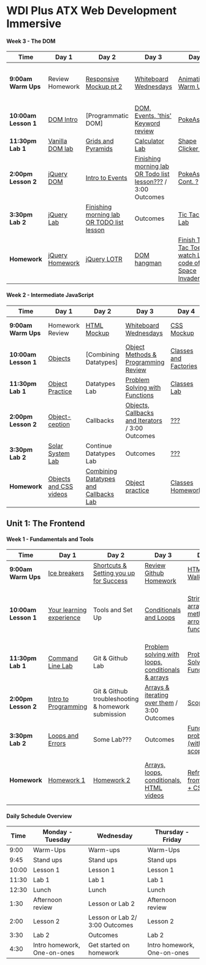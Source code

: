 # WDI Plus ATX Web Development Immersive


<!-- ## Unit 4: MEAN Stack


#### Week 12: Project 4

Time | Day 1                                 | Day 2                                               | Day 3                                              | Day 4                                     | Day 5
----- | --------------------------------      | -------------------------------------               | ------------------------------------               | ----------------------------------------  | -----------------------------------
**9:30am** | [Scrum][12-1A] | [Scrum][12-2A] | [Scrum][12-3A] | [Scrum][12-4A] | [Final Presentations][12-5A]
**9:45am** | [Project Work][12-1B] | [Project Work][12-2B] | [Project Work][12-3B] | [Project Work][12-4B] | [Final Presentations][12-5B]  
**11am** |[Mock Interviews][12-1C] | [Mock Interviews][12-2C] | [Mock Interviews][12-3C] | [Mock Interviews][12-4C] | [Final Presentations][12-5C]
**1:30pm - 5pm** |[Project Work][12-1D] | [Project Work][12-2D] | [Project Work][12-3D] | [Project Work][12-4D] | [Final Presentations][12-5D]
**Homework** |[Project Work][12-1E] | [Project Work][12-2E] | [Project Work][12-3E] | [Project Work][12-4E] | [ Happy Hour][12-5E]

[12-1A]: # " "
[12-1B]: # " "
[12-1C]: # " "
[12-1D]: # " "
[12-1E]: # " "

[12-2A]: # " "
[12-2B]: # " "
[12-2C]: # " "
[12-2D]: # " "
[12-2E]: # " "

[12-3A]: # " "
[12-3B]: # " "
[12-3C]: # " "
[12-3D]: # " "
[12-3E]: # " "

[12-4A]: # " "
[12-4B]: # " "
[12-4C]: # " "
[12-4D]: # " "
[12-4E]: # " "

[12-5A]: # " "
[12-5B]: # " "
[12-5C]: # " "
[12-5D]: # " "
[12-5E]: # " "



#### Week 11: More MEAN

Time | Day 1                                 | Day 2                                               | Day 3                                              | Day 4                                     | Day 5
----- | --------------------------------      | -------------------------------------               | ------------------------------------               | ----------------------------------------  | -----------------------------------
**9:00am Module 1** | [Science Fair (Group)][11-1A] | [React (Ilias)][11-2A] | [Rangular (Alex)][11-3A] | [Redux (Ilias)][11-4A] | [Approvals][11-5A]
**10:30am Module 2** |[JWT (Ben and Dani)][11-1B] | [React LAB (Ilias)][11-2B] | [Rangular Lab (Alex)][11-3B] | [Redux Lab (Ilias)][11-4B] | [Approvals][11-5B]
**1:30pm Module 3** |[Auth w/ Sattelizer (Ben and Dani)][11-1C] | [Lightning Talks][11-2C] | [Lightning Talks][11-3C] | [Project 4 Intro][11-4C] | [Outcomes][11-5C]
**3:00pm Module 4** |[LAB (Ben)][11-1D] | [Lightning Talks][11-2D] | [Lightning Talks][11-3D] | [Project 4 Planning][11-4D] | [Outcomes][11-5D]
**Homework** |[Finalize Lightning Talk Prep][11-1E] | [More Lightning Talk Prep][11-2E] | [TBD][11-3E] | [Project 4 Planning][11-4E] | [Project 4][11-5E]

[11-1A]: # " "
[11-1B]: w11/d01/m2-angular-auth-jwt/links.md "JWT Readings"
[11-1C]: w11/d01/m2-angular-auth-jwt "Angular Auth Lesson"
[11-1D]: https://github.com/sf-wdi-26/angular_auth_satellizer "Angular Auth Lab"
[11-1E]: # " "

[11-2A]: w11/d02/m1-react "React Lesson"
[11-2B]: w11/d02/m1-react "React Lesson"
[11-2C]: # " "
[11-2D]: # " "
[11-2E]: # " "

[11-3A]: /w11/d03/m1-rangular "Rangular Lesson"
[11-3B]: /w11/d03/m1-rangular "Rangular Lesson"
[11-3C]: # " "
[11-3D]: # " "
[11-3E]: # " "

[11-4A]: w11/d04/m1-redux " "
[11-4B]: w11/d04/m1-redux " "
[11-4C]: w11/d04/m3-project-4 "Project 4"
[11-4D]: # " "
[11-4E]: # " "

[11-5A]: # " "
[11-5B]: # " "
[11-5C]: # " "
[11-5D]: # " "
[11-5E]: # " "



#### Week 10: Intro Angular

Time | Day 1                                 | Day 2                                               | Day 3                                              | Day 4                                     | Day 5
----- | --------------------------------      | -------------------------------------               | ------------------------------------               | ----------------------------------------  | -----------------------------------
**9:00am Module 1** | [Intro to Angular (Ilias)][10-1A] | [Angular Hangman (Ilias)][10-2A] | [Routing (Ben)][10-3A] | [MEAN (Alex & Dani)][10-4A] | [Review][10-5A]
**10:30am Module 2** |[Angular LAB (Ilias)][10-1B] | [Angular Hangman (Ilias)][10-2B] | [Wine App (Ben)][10-3B] | [MEAN ToDo (Alex & Dani)][10-4B] | [Questions in a Hat (Group)][10-5B]
**1:30pm Module 3** |[Directives (Ben)][10-1C] | [$http and promises (Alex)][10-2C] | [$resource (Alex)][10-3C] | [ngAnimate (Ben)][10-4C] | [Outcomes][10-5C]
**3:00pm Module 4** |[Movie App (Ben)][10-1D] | [$http LAB (Alex)][10-2D] | [Book App (Alex)][10-3D] | [Firebase (Ilias)][10-4D] | [Rapid Prototyping][10-5D]
**Homework** |[Movie App (cont'd)][10-1E] | [Reading: ui-router][10-2E] | [Finish Labs][10-3E] | [Finish Labs][10-4E] | [Rapid Prototyping][10-5E] and [Lightning Talk Research](/w10/d05/lightning-talks.md)

[10-1A]: w10/d01/m1-angular-intro/ "Intro to Angular"
[10-1B]: w10/d01/m1-angular-intro/ "Intro to Angular Lab"
[10-1C]: w10/d01/m3-angular-directives/ "Angular Directives"
[10-1D]: w10/d01/m4-intro-angular-lab/ "Movie App"
[10-1E]: # "Movie App II"

[10-2A]: w10/d02/m1-ng-hangman "Angular Hangman"
[10-2B]: w10/d02/m1-ng-hangman "Angular Hangman"
[10-2C]: w10/d02/m3-http "$http and promises"
[10-2D]: w10/d02/m4-http-lab "$http lab"
[10-2E]: w10/readings/ui-router.md "ui-router"

[10-3A]: w10/d03/m1-m2-routing-lab/ "Routing"
[10-3B]: w10/d03/m1-m2-routing-lab/ "Wine App"
[10-3C]: w10/d03/m3-angular-resource/ "ngResource"
[10-3D]: https://github.com/sf-wdi-26/angular_book_app "Book App"
[10-3E]: # "reading"

[10-4A]: w10/d04/m1-intro-MEAN/ "MEAN Stack"
[10-4B]: https://github.com/sf-wdi-26/mean_todo "MEAN ToDo"
[10-4C]: w10/d04/m3-animate/ "Animations"
[10-4D]: w10/d04/m4-ng-firebase "Firebase"
[10-4E]: https://github.com/sf-wdi-26/modules/blob/master/w10/d04/hw-ui-and-animations/readme.md

[10-5A]: # "Review"
[10-5B]: # "Rapid Prototyping"
[10-5C]: # "Outcomes"
[10-5D]: w10/d05/m4-rapid-prototype "Outcomes"
[10-5E]: w10/d05/m4-rapid-prototype "Weekend Lab"



## Unit 3: Node and Express

#### Week 9: Project 3

Time | Day 1                                 | Day 2                                               | Day 3                                              | Day 4                                     | Day 5
----- | --------------------------------      | -------------------------------------               | ------------------------------------               | ----------------------------------------  | -----------------------------------
**9:30am Module 1** | CS Topics: [String Matching w Big O][9-1A] (Alex) | CS Topics: [Linked Lists][9-2A] (Ben) | CS Topics: [Trees][9-3A] (Ilias) | CS Topics: [BFS/DFS][9-4A] & [Tries][9-4B] (Ilias) | [Project 3 Wrap-up][9-5A]
**10:30am Module 2** | Project 3 | Project 3 | Project 3 | Project 3 | [Project 3 Presentations][9-5B] | 
**1:30pm Module 3** | Project 3 | Project 3 | Project 3 | Project 3 | [][9-5C] |
**3:00pm Module 4** | Project 3 | Project 3 | Project 3 | Project 3 | [][9-5C] |
**Homework** | Project 3 | Project 3 | Project 3 | Project 3 | [Angular Reading][9-5E]

[9-1A]: # "String Sorting"
[9-2A]: w09/d02/m1-linked-lists/ "Linked Lists"
[9-3A]: w09/d03/m1-trees "Trees"
[9-4A]: w09/d03/m2-dfs-bfs "Searching Trees"
[9-4B]: w09/d03/m3-tries "Tries"
[9-5A]: # "Project 3 Finishing Touches"
[9-5B]: # "Project 3 Presentations"
[9-5C]: # "Outcomes"
[9-5E]: https://docs.angularjs.org/guide/introduction "Angular Reading"

#### Week 8: Advanced Full Stack JavaScript:
Encryption, Authentication, Websockets, Testing

Time | Day 1                                 | Day 2                                               | Day 3                                              | Day 4                                     | Day 5
----- | --------------------------------      | -------------------------------------               | ------------------------------------               | ----------------------------------------  | -----------------------------------
**9:00am Module 1** | [Tune.ly Science Fair][8-1A]             | [Intro to OAuth and 3rd party APIs (Alex)][8-2A] | [More fun with Auth -- and math! (Ben)][8-3A]      | [Build Tools w/ Gulp (Ilias)][8-4A]        | [Project 3 Planning/Approval][8-5A]
**10:30am Module 2** | [Review][8-1B]         | [Integrating Social Logins Lab (Alex)][8-2B]      |        [Client-side templating (Ben)][8-3B]                | [Websockets with Socket.io (Alex)][8-4B]          | [Project 3 Planning/Approval][8-5B]
**1:30pm Module 3** | [A Brief Overview of Bcrypt, then mod 4 (Ben)][8-1C]      | [TDD with Jasmine (Ilias)][8-2C]                      | [ToEatly Build (Ilias)][8-3C]           | [Real Time Lab (Alex)][8-4C]         | [Outcomes][8-5C]
**3:00pm Module 4** | [Lab: Express-Auth (Ben)][8-1D]      | [Lab: TDD Calculator (Ilias)][8-2D]        | [ToEatly Optimize (Ilias)][8-3D]              | [Intro Project 3 (Group)][8-4D]       | [Project 3 Groupwork][8-5E]
**Homework** |[Passport reading][8-1E] | [Tune.ly OAuth][8-2E]    | [API Best Practices][8-3E]| [][8-4E]    |

[8-1A]: #   "Science Fair"
[8-1B]: #   "Review"
[8-1C]: w08/d01/m3-bcrypt/ "A Brief Overview of Bcrypt in Node"
[8-1D]: w08/d01/m4-express-auth/ "Hand-rolled Auth with Express"
[8-1E]: w08/d01/hw-auth-links/ "Auth Reading and Videos Homework"

[8-2A]: /w08/d02/m1-passport-and-oauth/ "Intro to OAuth"
[8-2B]: w08/d02/m2-oauth-lab/  "Integrating Social Logins Lab"
[8-2C]: w08/d02/m3-testing-w-jasmine " "
[8-2D]: w08/d02/m4-testing-lab " "
[8-2E]: # " "

[8-3A]: w08/d03/m1-auth-warmup/ "Auth Warmup"
[8-3B]: w08/d03/m2-handlebars-templating "Handlebars Templating"
[8-3C]: w08/d03/m3-to-eatly-app "ToEatly"
[8-3D]: w08/d03/m3-to-eatly-app "ToEatly"
[8-3E]: w08/d03/hw-api-best-practices "API Best Practices"

[8-4A]: w08/d04/m1-gulp-workflows " "
[8-4B]: w08/d04/m2-websockets  "Websockets with socket.io"
[8-4C]: w08/d04/m3-realtime-app  "Build a Realtime app Lab"
[8-4D]: w08/d04/project-3/project-03.md  "Project 3"
[8-4E]: # " "

[8-5A]: # " "
[8-5B]: # " "
[8-5C]: # " "
[8-5D]: # " "
[8-5E]: # " "

#### Week 7 - Intro to Node and Express


Time | Day 1                                    | Day 2                                 | Day 3                                | Day 4                                    | Day 5
----- | --------------------------------         | ------------------------------------- | ------------------------------------ | ---------------------------------------- | -----------------------------------
**9:00am Module 1** | [Intro to Node.js (Alex)][7-1A]         | [Intro to Mongo (Ilias)][7-2A]             | [Views in Express (Ben)][7-3A]    | [Tune.ly (Group)][7-4A]               | [Tune.ly group work, 10:30 SURVEY][7-5A]
**10:45am Module 2** |  [Intro to Express (Alex)][7-1B]         | [Intro to Mongoose (Ilias)][7-2B]              |    [Views in Express Cont. (Ben)][7-3A]   | [Tune.ly][7-4B]        | [Tune.ly group work][7-5B]
**1:30pm Module 3** | [Building Express routes part 1 (Ben)][7-1C]                        | [Mongo Relationships (Ilias / Dani)][7-2C] |[Lab: ToDo List App (Alex)][7-3C] | [Tune.ly][7-4C]     | [Finish Outcomes, return to group work][7-5C]
**3:00pm Module 4** | [Building Express Routes part 2 (Ben)][7-1D]                  | [Lab: Mongo Relationships (Ilias / Dani)][7-2D]|   [ Ajax OOP Refactor Lab (Alex)][7-3D]      | [Tune.ly][7-4D]       | [Outcomes][7-4E]
**Homework** | [More Express Routes][7-1E] | [Lab: Mongo][7-2E]   |   [Lab: Views in Express (Ben)][7-3B]   | [Tune.ly][7-4E]  | [Finish Tune.ly][7-5E]


[7-1A]:  w07/d01/m1-node-intro-lesson    "Intro to Node.js"
[7-1B]:  w07/d01/m2-node-express-intro  "Intro to Express.js"
[7-1C]:  w07/d01/m3-express-routes-lesson "Intro to Express / Express Routing"
[7-1D]:  w07/d01/m4-express-routes-lab "Building Express Routes Lab"
[7-1E]:  w07/d01/hw-more-express-routes "Express Routes"

[7-2A]: w07/d02/m1-intro-mongo "Intro to node with Mongo"
[7-2B]: w07/d02/m2-mongoose-in-express "Mongo-backed models with Mongoose"
[7-2C]: w07/d02/m3-mongo-relationships "Mongoose CRUD Lab"
[7-2D]: https://github.com/sf-wdi-26/bite-me-mongo-lab "Mongoose Embedded and Referenced Relationships Lab"
[7-2E]: #  "Connecting Express Routes to Mongo Lab"

[7-3A]: w07/d03/m1-express-views-lesson "Views in Express Lesson"
[7-3B]: w07/d03/m2-express-views-lab "Views in Express Lab"
[7-3C]: w07/d03/m3-todo-list-lab "Todo Lab, Part 1"
[7-3D]:  w07/d03/m4-ajax-oo-refactor-lab "AJAX Lesson"
[7-3E]: https://github.com/sf-wdi-25/notes/tree/master/week-03-ajax-json-express/day-04-json-api/dusk-update-destroy "Todo Lab, Part 2"

[7-4A]: https://github.com/sf-wdi-26/tunely "Tunely"
[7-4B]: # " "
[7-4C]: # " "
[7-4D]: # " "
[7-4E]: # " "

[7-5A]: # " "
[7-5B]: # " "
[7-5C]: # " "
[7-5D]: # " "
[7-5E]: # " "


## Unit 2: Full-stack Ruby on Rails

#### Week 6 - Project 2:  Ruby on Rails App

Time | Day 1                                      | Day 2                                | Day 3                                      | Day 4                                      | Day 5
----- |--------------------------------    | ------------------------------ | ---------------------------------  | ---------------------------------   | -----------------------------------
**9:30am Module 1** | Project Approvals| [Stack and Queues (Ilias)][6-2A]  | [Number to Word (Dani)][6-3A] |[ Pattern Search (Alex)][6-4A] | Presentations
 **10:45am Module 2** | Project 2 | Project 2  | Project 2 | Project 2 | Presentations
**1:30pm Module 3** |Project 2| Project 2 | Project 2 | Project 2 |  Presentations
**3:00pm Module 4** | Project 2 |  Project 2 |  Project 2 |  Project 2 | Presentations
**Homework** | Project 2 | Project 2 | Project 2 | Project 2 | [Homework][6-5E]

[6-2A]: w06/d02/ "Stacks and Queues"

[6-3A]: w06/d03/ "Number to Word"

[6-4A]: w06/d04/string_matching/ "Pattern Search"

[6-5E]: w06/d05/hmwk-readings "Homework"


#### Week 5


 Time | Day 0 |                     Day 1                                       | Day 2                                                         | Day 3                                                | Day  4                                    |
----- | -------- | --------------------------------                         | ------------------------------------                  | ------------------------------------     | ---------------------------------------   |
 **9:00am Module 1** | Presidents' Day  | [Intro to Rails (Alex)][5-1A] | [Controllers & Routes (Alex)][5-2A] | [Auth (Ilias)][5-3A]  |[Rails Project Walkthrough (Dani)][5-4A]               |
 **10:45am Module 2** | Presidents' Day    | [Relationships (Dani)][5-1B] | [First Rails App Lab (Alex)][5-2B] | [Auth Lab (Ilias)][5-3B]       |  [ Questions in a Hat (Ilias)][5-4B]       |
 **1:30pm Module 3** | Presidents' Day    |  [One to Many Lab (Dani)][5-1C]| [Layouts & Partials (Ben)][5-2C] | [Outcomes (Neda)][5-3C] |    [Intro Project 2 (Ben)][5-4C]    |
**3:00pm Module 4** | Presidents' Day    | [Many to Many Lab (Dani)][5-1D] | [Rock-n-Rails Lab (Ben)][5-2D] | [Asset Pipeline (Ben)][5-3D] | Project 2 Pre-Approval |
**Homework** | Presidents' Day    | [Finish Lab + Ruby Docs][5-1E] | Finish Lab + [Reading: Sessions / Cookies][5-2E] + [Video: Password Hashing](https://www.youtube.com/watch?v=b4b8ktEV4Bg) | [HW: Heroku Deploy][5-3E] + [Bog App][5-3F] | [Library App][5-4F], [Project 2 Planning][5-4E] |

Nice to have topics:
• Heroku
• JS in Rails
• Action Mailer
• Action Stream
• Testing
• --api option

Notes:
• "Hitting APIs through a JSON Controller" lesson should demonstrate an async front-end request hitting a Rails back-end controller, that in turn hits an API, which responds, and in turn the Rails back-end responds in JSON to the server.

[5-1A]: w05/d01/m1/ "Intro to Rails"
[5-1B]: w05/d01/m2-associations/ "Relationships Lesson"
[5-1C]: w05/d01/m3-lab-one-to-many "One to Many Lab"
[5-1D]: w05/d01/m4-lab-many-to-many "Many to Many Lab"
[5-1E]: # "Finish Lab + Ruby Docs"

[5-2A]: w05/d02/m1/ "Controllers & Routes Lesson"
[5-2B]: w05/d02/m2/ "First Rails App Lab"
[5-2C]: w05/d02/m3-layouts-partials-lesson/ "Layouts & Partials Lesson"
[5-2D]: w05/d02/m4-rock-n-rails-lab/ "Rock-n-Rails Lab"
[5-2E]: w05/readings/cookies-and-sessions.md "Sessions & Cookies Reading"

[5-3A]: w05/d03/m1-rails-auth "Auth"
[5-3B]: w05/d03/m1-rails-auth "More Auth"
[5-3C]: # "Outcomes"
[5-3D]: w05/d03/m4-asset-pipeline "Asset Pipeline"
[5-3E]: w05/d03/hw-heroku-deploy "Heroku Deploy"
[5-3F]: w05/d03/hw-bog-app "Bog App"

[5-4A]: # "Hitting APIs through a JSON Controller"
[5-4B]: # "Vagabond Walkthrough"
[5-4C]: w05/d04/m4-project2-intro "Intro Project 2"
[5-4E]: # "Project 2 Planning"
[5-4F]: w05/d04/hw-library-app "Library App"


#### Week 4 - Intro to Ruby

Time | Day 1 | Day 2 | Day 3 | Day 4 | Day 5
----| -------------------------------- | ------------------------------------ | ------------------------------------ | --------------------------------------- | -----------------------------------
**9:00am Module 1** | [Intro to Ruby (Alex)][4-1A] | [TDD & Rspec (Ilias)][4-2A] | [Data Modeling (Alex)][4-3A]  | [Models & Migrations (Ilias)][4-4A]        | [RESTful Forms (Alex)][4-5A] 
**10:45am Module 2** |   [Intro to Ruby Lab (Alex)][4-1B] | [Username Generator TDD Lab (Ilias)][4-2B]   | [Database Design Lab (Alex)][4-3B]       | [Models & Migrations Lab (Ilias)][4-4B]              | [Review (Alex)][4-5B]
**1:30pm Module 3** |  [Ruby OOP Lesson (Ilias)][4-1D]| [Intro to Sinatra, View Templating(Alex)][4-2C] | [Intro to SQL (Ben)][4-3C] |  [Outcomes (Neda)][4-4C]       | [Review (Ilias)][4-5C]
**3:00pm Module 4** |[Ruby OOP Lab (Ilias)][4-1E]  | [Sinatra Controllers & RESTful routing (Alex)][4-2D]   | [SQL Lab (Ben)][4-3D]                    | [ActiveRecord Lab (Ben)][4-4D]   | [Sinatra App Lab][4-5D]
**Homework** | [Finish/Refactor Labs][4-1F]  | [Your own Sinatra app][4-2E]                  | [Database Design][4-3E]      | [ActiveRecord Lab][4-4E] | [Sinatra App Lab (Ben)][4-5E]

[4-1A]: w04/d01/m1/ "Intro to Ruby"
[4-1B]: w04/d01/m2/ "Intro to Ruby Lab"
[4-1D]: w04/d01/m3-ruby-oop/ "Ruby OOP Lesson"
[4-1E]: w04/d01/m4-ruby-oop-lab/ "Ruby OOP Lab"
[4-1F]: # "Ruby OOP Lab"

[4-2A]: w04/d02/m1-rspec-intro "Rspec"
[4-2B]: w04/d02/m2-username-generator "Username Generator"
[4-2C]: w04/d02/m3-sinatra-intro "Sinatra Setup + Layouts & Templating"
[4-2D]: w04/d02/m4-controllers-and-routing  "Controllers & RESTful Routing"
[4-2E]: w04/d02/hmwk-your-own-sinatra-app "Your own Sinatra app"

[4-3A]: w04/d03/m1  "Intro to Relational Data Modeling"
[4-3B]: w04/d03/m2  "Practice Database Design"
[4-3C]: w04/d03/m3-intro-sql "SQL - Setup, Insert, Update, Delete"
[4-3D]: w04/d03/m4-sql-lab "SQL Select Lab"
[4-3E]: w04/d03/hw "Data Modeling Homework"

[4-4A]: w04/d04/m1-active-record-models       "Building Models with ActiveRecord and Migrations"
[4-4B]: w04/d04/m2-models-and-migrations             "Models and Migrations Lab"
[4-4C]: # " "
[4-4D]: w04/d04/m3-methods-and-finders "ActiveRecord Methods and Finders"
[4-4E]: w04/d04/hw-active-record-pizza-lab "ActiveRecord Finders lab"

[4-5A]: w04/d05/m1-forms "Building and Submitting Forms"
[4-5B]: # " "
[4-5C]: # " "
[4-5D]: w04/d05/m4-sinatra-weekend-lab  "Weekend Sinatra app"
[4-5E]: w04/d05/m4-sinatra-weekend-lab  "Weekend Sinatra app"

-->

#### Week 3 - The DOM

Time | Day 1 |    Day 2       | Day 3      | Day 4     | Day  5                                    |
----- | -------- | --------------   | ----------    | --------  | ---------   |
 **9:00am Warm Ups** | Review Homework   | [Responsive Mockup pt 2][1-2A] | [Whiteboard Wednesdays][1-3A]   |[Animation Warm Up][1-3A]         | [Project Scope and Game Design][1-4A]             |
 **10:00am Lesson 1** | [DOM Intro][1-1B]    |  [Programmatic DOM]     | [DOM, Events, 'this' Keyword review][1-2B]           | [PokeAsquare][1-3B]      | [Project 1][1-4B]       |  
 **11:30pm Lab 1** | [Vanilla DOM lab][1-1C]     |  [Grids and Pyramids][1-2C]   | [Calculator Lab][1-2C]   | [Shape Clicker Lab][1-3C] | [Project 1][1-4C]     |
**2:00pm Lesson 2** | [jQuery DOM][1-1D]    |   [Intro to Events][1-2D]  | [Finishing morning lab OR Todo list lesson???][1-2D] / 3:00 Outcomes     | [PokeAsquare Cont. ?][1-3C] | [Project 1 Approvals][1-4D]
**3:30pm Lab 2** | [jQuery Lab][1-1E]    |   [Finishing morning lab OR TODO list lesson][1-2E] | Outcomes | [Tic Tac Toe Lab][1-3C] | [Project 1][2-4E]   |
**Homework** | [jQuery Homework][1-1F]  | [jQuery LOTR][1-2F] | [DOM hangman][1-2E]  | [Finish Tic Tac Toe/ watch Live code of Space Invaders][1-3D] | [Project 1][1-4E]  |

[2-1A]: #
[2-1B]: w02/d01/m2-gh-lab/ "Git and GitHub lab"
[2-1C]: w02/d01/m3-callbacks/ "Callbacks"
[2-1D]: w02/d01/m4-building-iterators/ "Callbacks lab"
[2-1E]: https://vimeo.com/36579366 "Brett Victor on Vimeo"

[2-2A]: w02/d02/m1-js-calculator-lab/ "JavaScript calculator Lab"
[2-2B]: w02/d02/m1-js-calculator-lab/ "JavaScript calculator Lab"
[2-2C]: w02/d02/m3-css-responsive-design/ "Responsive CSS"
[2-2D]: w02/d02/m4-html-forms "HTML Forms"
[2-2E]: w02/d02/hmwk-microblog/ "Microblog Lab"

[2-3A]: w02/d03/m1-intro-jquery/ "Intro to jQuery"
[2-3B]: w02/d03/m2-intermediate-jquery/ "Intermediate jQuery"
[2-3C]: w02/d03/m3-bootstrap/ "Bootstrap Intro"
[2-3D]: w02/d03/m4-forms-with-jquery/ "Forms with jQuery"
[2-3E]: w02/d03/m5-microblog-bootstrap-refactor/ "Microblog Bootstrap Refactor"

[2-4A]: w02/d04/m1-js-prototypes "JS Prototypes"
[2-4B]: w02/d04/m2-jquery-form-practice "More Practice"
[2-4C]: w02/d04/m3-ajax/ "AJAX"
[2-4D]: w02/d04/m4-ajax-lab/ "AJAX Lab"
[2-4E]: # " "

[2-5A]: w02/d05/m1-OOP-flower-lab/ "Flower Power OOP Lab"
[2-5B]: # "Review"
[2-5C]: w02/d05/m4-create-an-issue/ "Create an Issue"
[2-5D]: # " "
[2-5E]: w02/d05/hmwk-fix-an-issue/ "Fix an Issue"


#### Week 2 - Intermediate JavaScript

Time | Day 1 |    Day 2       | Day 3      | Day 4     | Day  5                                    |
----- | -------- | --------------   | ----------    | --------  | ---------   |
 **9:00am Warm Ups** |  Homework Review  | [HTML Mockup][1-2A] | [Whiteboard Wednesdays][1-3A]   |[CSS Mockup][1-3A]         | [Responsive Mockup pt 1][1-4A]             |
 **10:00am Lesson 1** | [Objects][1-1B]    |  [Combining Datatypes]     | [Object Methods & Programming Review][1-2B]           | [Classes and Factories][1-3B]      | [Space Battle: Full Day Lab][1-4B]       |  
 **11:30pm Lab 1** | [Object Practice][1-1C]     |  Datatypes Lab   | [Problem Solving with Functions][1-2C]         | [Classes Lab][1-2C] | [Space Battle: Full Day Lab][1-4C]     |
**2:00pm Lesson 2** | [Object-ception][1-1D]    |   Callbacks  | [Objects, Callbacks and Iterators][1-2D] / 3:00 Outcomes     | [???][1-3C] | [Space Battle: Full Day Lab][1-4D]
**3:30pm Lab 2** | [Solar System Lab][1-1E]    |    Continue Datatypes Lab   | Outcomes | [???][1-3C] | [Space Battle: Full Day Lab][2-4E]   |
**Homework** | [Objects and CSS videos][1-1F]  | [Combining Datatypes and Callbacks Lab][1-2F] | [Object practice][1-2E]  | [Classes Homework][1-3D] | [Complete Space Battle: Full Day Lab][1-4E]  |

[2-1A]: #
[2-1B]: w02/d01/m2-gh-lab/ "Git and GitHub lab"
[2-1C]: w02/d01/m3-callbacks/ "Callbacks"
[2-1D]: w02/d01/m4-building-iterators/ "Callbacks lab"
[2-1E]: https://vimeo.com/36579366 "Brett Victor on Vimeo"

[2-2A]: w02/d02/m1-js-calculator-lab/ "JavaScript calculator Lab"
[2-2B]: w02/d02/m1-js-calculator-lab/ "JavaScript calculator Lab"
[2-2C]: w02/d02/m3-css-responsive-design/ "Responsive CSS"
[2-2D]: w02/d02/m4-html-forms "HTML Forms"
[2-2E]: w02/d02/hmwk-microblog/ "Microblog Lab"

[2-3A]: w02/d03/m1-intro-jquery/ "Intro to jQuery"
[2-3B]: w02/d03/m2-intermediate-jquery/ "Intermediate jQuery"
[2-3C]: w02/d03/m3-bootstrap/ "Bootstrap Intro"
[2-3D]: w02/d03/m4-forms-with-jquery/ "Forms with jQuery"
[2-3E]: w02/d03/m5-microblog-bootstrap-refactor/ "Microblog Bootstrap Refactor"

[2-4A]: w02/d04/m1-js-prototypes "JS Prototypes"
[2-4B]: w02/d04/m2-jquery-form-practice "More Practice"
[2-4C]: w02/d04/m3-ajax/ "AJAX"
[2-4D]: w02/d04/m4-ajax-lab/ "AJAX Lab"
[2-4E]: # " "

[2-5A]: w02/d05/m1-OOP-flower-lab/ "Flower Power OOP Lab"
[2-5B]: # "Review"
[2-5C]: w02/d05/m4-create-an-issue/ "Create an Issue"
[2-5D]: # " "
[2-5E]: w02/d05/hmwk-fix-an-issue/ "Fix an Issue"

## Unit 1: The Frontend

#### Week 1 - Fundamentals and Tools

 Time | Day 1 |    Day 2       | Day 3      | Day 4     | Day  5                                    |
----- | -------- | --------------   | ----------    | --------  | ---------   |
 **9:00am Warm Ups** | [Ice breakers][1-1A]   | [Shortcuts & Setting you up for Success][1-2A] | [Review Github Homework][1-3A]   |[HTML Walkthrough][1-3A]         | [CSS Walkthrough][1-4A]             |
 **10:00am Lesson 1** | [Your learning experience][1-1B]    |  Tools and Set Up     | [Conditionals and Loops][1-2B]                | [String & array methods, arrow functions][1-3B]      | [Why JS, input from browser, functions, problem solving for programming][1-4B]       |  
 **11:30pm Lab 1** | [Command Line Lab][1-1C]     |  Git & Github Lab   | [Problem solving with loops, conditionals & arrays][1-2C]         | [Problem Solving with Functions][1-2C] | [Designing a small game][1-4C]     |
**2:00pm Lesson 2** | [Intro to Programming][1-1D]    |   Git & Github troubleshooting & homework submission            | [Arrays & iterating over them][1-2D] / 3:00 Outcomes     | [Scope][1-3C] | [Chaining Functions Together][1-4D]
**3:30pm Lab 2** | [Loops and Errors][1-1E]    |    Some Lab???   | Outcomes | [Function problems (with some scope)][1-3C] | [Problem Solving][1-4D]   |
**Homework** | [Homework 1][1-1F]  | [Homework 2][1-2F] | [Arrays, loops, conditionals, HTML videos][1-2E]  | [Refresh from today + CSS Video][1-3D] | [Make a game/ space battle & HTÂL CSS videos & mockup][1-4E]  |

[1-1A]: # "Ice Breakers"  
[1-1B]: https://git.generalassemb.ly/WDIplus-ATX/culture/blob/master/README.md "Your Learning Experience"
[1-1C]: https://git.generalassemb.ly/WDIplus-ATX/command-line-lab/blob/master/README.md "Command Line Lab"
[1-1D]: https://git.generalassemb.ly/WDIplus-ATX/intro-to-programming/blob/master/README.md "Intro to programming"
[1-1E]: https://git.generalassemb.ly/WDIplus-ATX/loops-and-errors/blob/master/README.md "Loops and errors"
[1-1F]: https://git.generalassemb.ly/WDIplus-ATX/homework-1/blob/master/README.md "Homework 1"

[1-2A]: https://git.generalassemb.ly/WDIplus-ATX/warm-ups/blob/master/week-1/tues.md "Warm Up"
[1-2B]: https://git.generalassemb.ly/WDIplus-ATX/spectacle-cl-shortcuts-atom/blob/master/README.md "Set Up"
[1-2C]: w01/d02/m3-box-model-and-positioning "Box Model and Positioning"
[1-2D]: w01/d02/m4-CSS-lab "Lab:  CSS website replication"
[1-2E]: w01/d02/hw-website-lab "Lab: Build a website"
[1-2F]: https://git.generalassemb.ly/WDIplus-ATX/homework-2/blob/master/README.md "Homework 2"

[1-3A]: w01/d03/m1-js-data-types-variables-and-arrays "Data types, Variables and Arrays"
[1-3B]: w01/d03/m2-javascript-objects "JavaScript Objects"
[1-3C]: w01/d03/m3-functions-scope "Functions and Scope"
[1-3D]: w01/d03/m4-functions-lab "Lab: JavaScript functions"
[1-3E]: https://vimeo.com/36579366 "Inventing on Principle, Bret Victor"

[1-4A]: w01/d04/m1-debugging "Debugging in JavaScript"
[1-4B]: w01/d04/m2-DOM-manipulation-and-events "DOM Manipulation and Events"
[1-4C]: w01/d04/m3-LoTR-lab "Lab: DOM Manipulation LoTR"
[1-4D]: w01/d04/m4-control-flow "Mastering Control Flow"
[1-4E]: w01/d04/hw-tic-tac-toe-lab "Lab: Tic-Tac-Toe"

#### Daily Schedule Overview

Time | Monday - Tuesday | Wednesday |Thursday - Friday |
----- | -------- | ----- | ----- |
9:00  | Warm-Ups | Warm-ups | Warm-Ups |
9:45 | Stand ups | Stand ups | Stand ups |
10:00 | Lesson 1 | Lesson 1 | Lesson 1  |
11:30 | Lab 1 | Lab 1 | Lab 1 |
12:30 | Lunch | Lunch | Lunch |
1:30 | Afternoon review | Lesson or Lab 2 | Afternoon review |
2:00 | Lesson 2 | Lesson or Lab 2/ 3:00 Outcomes | Lesson 2 |
3:30 | Lab 2 | Outcomes | Lab 2 |
4:30 | Intro homework, One-on-ones | Get started on homework | Intro homework, One-on-ones |
